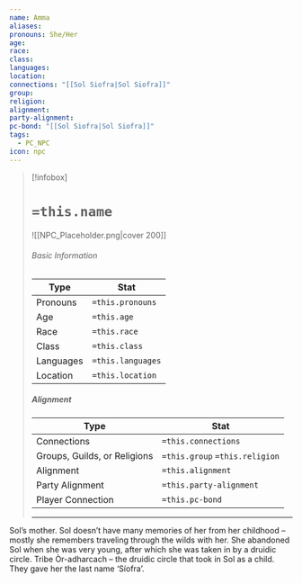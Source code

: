 ```yaml
---
name: Amma
aliases: 
pronouns: She/Her
age: 
race: 
class: 
languages: 
location: 
connections: "[[Sol Siofra|Sol Siofra]]"
group: 
religion: 
alignment: 
party-alignment: 
pc-bond: "[[Sol Siofra|Sol Siofra]]"
tags:
  - PC_NPC
icon: npc
---
```

> [!infobox]
> # `=this.name` 
> ![[NPC_Placeholder.png|cover 200]]
> ###### Basic Information
> | Type | Stat |
> | ---- | ---- |
> | Pronouns | `=this.pronouns` |
> | Age | `=this.age` |
> |  Race | `=this.race` |
> |  Class    | `=this.class`   |
> |  Languages | `=this.languages` |
> | Location | `=this.location` |
>
> ##### Alignment
> | Type | Stat |
> | ---- | ---- |
> | Connections| `=this.connections` |
> | Groups, Guilds, or Religions | `=this.group` `=this.religion`|
> | Alignment| `=this.alignment` |
> | Party Alignment| `=this.party-alignment` |
> | Player Connection| `=this.pc-bond` |
> ---

Sol’s mother.  Sol doesn’t have many memories of her from her childhood – mostly she remembers traveling through the wilds with her. She abandoned Sol when she was very young, after which she was taken in by a druidic circle.  Tribe Òr-adharcach – the druidic circle that took in Sol as a child. They gave her the last name ‘Síofra’.  
